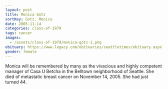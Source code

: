 ```yaml
---
layout: post
title: Monica Gotz
sortKey: Gotz, Monica
date: 2005-11-14
categories: class-of-1979
tags: cancer
images:
  - /assets/class-of-1979/monica-gotz-1.png
obituary: https://www.legacy.com/obituaries/seattletimes/obituary.aspx?n=Monica-Gotz&pid=16317475
gender: female
---
```

Monica will be remembered by many as the vivacious and highly competent manager of Casa U Betcha in the Belltown neighborhood of Seattle. She died of metastatic breast cancer on November 14, 2005. She had just turned 44. 
